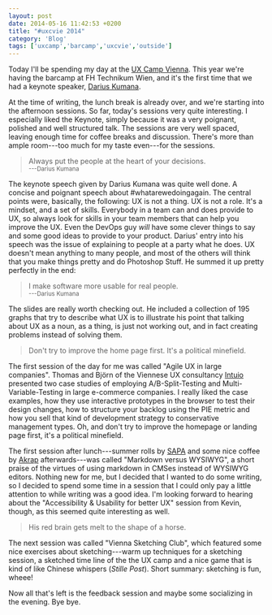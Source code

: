 ```yaml
---
layout: post
date: 2014-05-16 11:42:53 +0200
title: "#uxcvie 2014"
category: 'Blog'
tags: ['uxcamp','barcamp','uxcvie','outside']
---
```


Today I'll be spending my day at the [UX Camp Vienna][1]. This year we're having the barcamp at FH Technikum Wien, and it's the first time that we had a keynote speaker, [Darius Kumana][2].

At the time of writing, the lunch break is already over, and we're starting into the afternoon sessions. So far, today's sessions very quite interesting. I especially liked the Keynote, simply because it was a very poignant, polished and well structured talk. The sessions are very well spaced, leaving enough time for coffee breaks and discussion. There's more than ample room---too much for my taste even---for the sessions.

> Always put the people at the heart of your decisions.  
> <small>---Darius Kumana</small>

The keynote speech given by Darius Kumana was quite well done. A concise and poignant speech about #whatarewedoingagain. The central points were, basically, the following: UX is not a thing. UX is not a role. It's a mindset, and a set of skills. Everybody in a team can and does provide to UX, so always look for skills in your team members that can help you improve the UX. Even the DevOps guy _will_ have some clever things to say and some good ideas to provide to your product. Darius' entry into his speech was the issue of explaining to people at a party what he does. UX doesn't mean anything to many people, and most of the others will think that you make things pretty and do Photoshop Stuff. He summed it up pretty perfectly in the end:

> I make software more usable for real people.  
> <small>---Darius Kumana</small>

The slides are really worth checking out. He included a collection of 195 graphs that try to describe what UX is to illustrate his point that talking about UX as a noun, as a thing, is just not working out, and in fact creating problems instead of solving them.

> Don't try to improve the home page first. It's a political minefield.

The first session of the day for me was called "Agile UX in large companies". Thomas and Björn of the Viennese UX consultancy [Intuio][3] presented two case studies of employing A/B-Split-Testing and Multi-Variable-Testing in large e-commerce companies. I really liked the case examples, how they use interactive prototypes in the browser to test their design changes, how to structure your backlog using the PIE metric and how you sell that kind of development strategy to conservative management types. Oh, and don't try to improve the homepage or landing page first, it's a political minefield.

The first session after lunch---summer rolls by [SAPA][4] and some nice coffee by [Akrap][5] afterwards---was called "Markdown versus WYSIWYG", a short praise of the virtues of using markdown in CMSes instead of WYSIWYG editors. Nothing new for me, but I decided that I wanted to do some writing, so I decided to spend some time in a session that I could only pay a little attention to while writing was a good idea. I'm looking forward to hearing about the "Accessibility & Usability for better UX" session from Kevin, though, as this seemed quite interesting as well.

> His red brain gets melt to the shape of a horse.

The next session was called "Vienna Sketching Club", which featured some nice exercises about sketching---warm up techniques for a sketching session, a sketched time line of the the UX camp and a nice game that is kind of like Chinese whispers (_Stille Post_). Short summary: sketching is fun, wheee!

Now all that's left is the feedback session and maybe some socializing in the evening. Bye bye.

[1]: http://uxcamp.at/
[2]: http://uxcamp.at/de/2014/03/keynote-speaker-darius-kumana/
[3]: http://intuio.at/en/
[4]: http://www.sapa.at/
[5]: http://www.akrapcoffee.com/